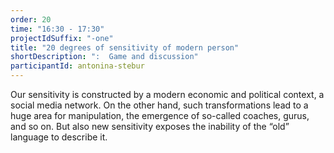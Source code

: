 ```yaml
---
order: 20
time: "16:30 - 17:30"
projectIdSuffix: "-one"
title: "20 degrees of sensitivity of modern person"
shortDescription: ":  Game and discussion"
participantId: antonina-stebur
---
```


Our sensitivity is constructed by a modern economic and political context, a social media network. On the other hand, such transformations lead to a huge area for manipulation, the emergence of so-called coaches, gurus, and so on. But also new sensitivity exposes the inability of the “old” language to describe it.
